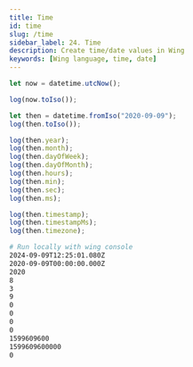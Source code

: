 ```yaml
---
title: Time
id: time
slug: /time
sidebar_label: 24. Time
description: Create time/date values in Wing
keywords: [Wing language, time, date]
---
```


```js playground example title="main.w"
let now = datetime.utcNow();

log(now.toIso());

let then = datetime.fromIso("2020-09-09");
log(then.toIso());

log(then.year);
log(then.month);
log(then.dayOfWeek);
log(then.dayOfMonth);
log(then.hours);
log(then.min);
log(then.sec);
log(then.ms);

log(then.timestamp);
log(then.timestampMs);
log(then.timezone);
```

```bash title="Wing console output"
# Run locally with wing console
2024-09-09T12:25:01.080Z
2020-09-09T00:00:00.000Z
2020
8
3
9
0
0
0
0
1599609600
1599609600000
0
```




